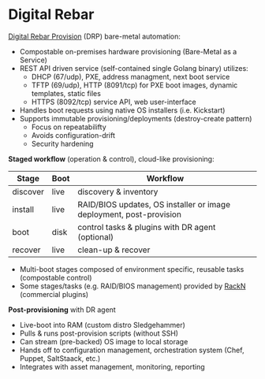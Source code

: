 # Digital Rebar

[Digital Rebar Provision][1] (DRP) bare-metal automation:

* Compostable on-premises hardware provisioning (Bare-Metal as a Service)
* REST API driven service (self-contained single Golang binary) utilizes:
  - DHCP (67/udp), PXE, address managment, next boot service
  - TFTP (69/udp), HTTP (8091/tcp) for PXE boot images, dynamic templates, static files
  - HTTPS (8092/tcp) service API, web user-interface
* Handles boot requests using native OS installers (i.e. Kickstart)
* Supports immutable provisioning/deployments (destroy-create pattern)
  - Focus on repeatabilifty
  - Avoids configuration-drift
  - Security hardening

**Staged workflow** (operation & control), cloud-like provisioning:

Stage            | Boot | Workflow
-----------------|------|---------------------------------
discover         | live | discovery & inventory
install          | live | RAID/BIOS updates, OS installer or image deployment, post-provision
boot             | disk | control tasks & plugins with DR agent (optional) 
recover          | live | clean-up & recover

* Multi-boot stages composed of environment specific, reusable tasks (compostable control)
* Some stages/tasks (e.g. RAID/BIOS management) provided by [RackN][3] (commercial plugins)

**Post-provisioning** with DR agent

* Live-boot into RAM (custom distro Sledgehammer) 
* Pulls & runs post-provision scripts (without SSH) 
* Can stream (pre-backed) OS image to local storage
* Hands off to configuration management, orchestration system (Chef, Puppet, SaltStaack, etc.)
* Integrates with asset management, monitoring, reporting


[1]: http://rebar.digital "DRP home page"
[2]: https://github.com/digitalrebar/provision "DRP source code on GitHub"
[3]: https://www.rackn.com
[4]: https://www.youtube.com/channel/UCr3bBtP-pMsDQ5c0IDjt_LQ "RackN youtube channel"
[5]: http://provision.readthedocs.io/en/stable/README.html "DRP documentation"
